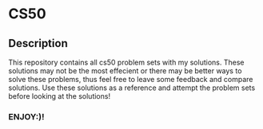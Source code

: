 # CS50

## Description

This repository contains all cs50 problem sets with my solutions. These solutions may not be the most effecient or there may be better ways to solve these problems, thus feel free to leave some feedback and compare solutions. Use these solutions as a reference and attempt the problem sets before looking at the solutions!

### ENJOY:)!
